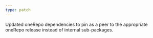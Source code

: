 ```yaml
---
type: patch
---
```


Updated oneRepo dependencies to pin as a peer to the appropriate oneRepo release instead of internal sub-packages.

